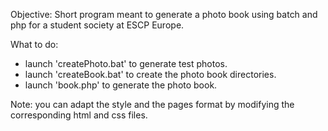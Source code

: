 Objective: Short program meant to generate a photo book using batch and php for a student society at ESCP Europe.

What to do:
- launch 'createPhoto.bat' to generate test photos.
- launch 'createBook.bat' to create the photo book directories.
- launch 'book.php' to generate the photo book.

Note: you can adapt the style and the pages format by modifying the corresponding html and css files. 
